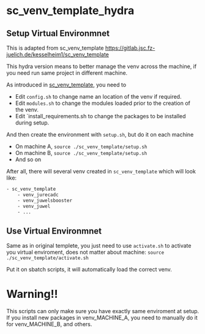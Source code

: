 # sc_venv_template_hydra
## Setup Virtual Environmnet
This is adapted from sc_venv_template https://gitlab.jsc.fz-juelich.de/kesselheim1/sc_venv_template

This hydra version means to better manage the venv across the machine, if you need run same project in different machine.

As introduced in [sc_venv_template](https://gitlab.jsc.fz-juelich.de/kesselheim1/sc_venv_template), you need to 

- Edit `config.sh` to change name an location of the venv if required.
- Edit `modules.sh` to change the modules loaded prior to the creation of the venv.
- Edit `install_requirements.sh to change the packages to be installed during setup.


And then create the environment with `setup.sh`, but do it on each machine
- On machine A, `source ./sc_venv_template/setup.sh`
- On machine B, `source ./sc_venv_template/setup.sh`
- And so on


After all, there will several venv created in `sc_venv_template` which will look like:
```bash
- sc_venv_template
    - venv_jurecadc
    - venv_juwelsbooster
    - venv_juwel
    - ...
```

## Use Virtual Environmnet
Same as in original templete, you just need to use `activate.sh` to activate you virtual enviroment, does not matter about machine: `source ./sc_venv_template/activate.sh`

Put it on sbatch scripts, it will automatically load the correct venv.

# Warning!!
This scripts can only make sure you have exactly same enviroment at setup.
If you install new packages in venv_MACHINE_A, you need to manually do it for venv_MACHINE_B, and others.
